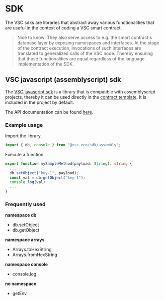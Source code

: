 # SDK

The VSC sdks are libraries that abstract away various functionalities that are useful in the context of coding a VSC smart contract.

> Nice to know: They also serve access to e.g. the smart contract's database layer by exposing namespaces and interfaces. At the stage of the contract execution, invocations of such interfaces are translated to generalized calls of the VSC node. Thereby ensuring that those functionalities are equal regardless of the language implementation of the SDK.

## VSC javascript (assemblyscript) sdk

The [VSC javascript sdk](https://github.com/vsc-eco/sdk) is a library that is compatible with assemblyscript projects, thereby it can be used directly in the [contract template](git@github.com:vsc-eco/contract-template.git). It is included in the project by default.

The API documentation can be found [here](https://vsc-eco.github.io/sdk/).

### Example usage

Import the library.

```typescript
import { db, console } from "@vsc.eco/sdk/assembly";
```

Execute a function.

```typescript
export function mySampleMethod(payload: String): string {
  ...
  db.setObject("key-1", payload);
  const val = db.getObject("key-1");
  console.log(val)
  ...
}
```

### Frequently used

**namespace db**
- db.setObject
- db.getObject

**namespace arrays**
- Arrays.toHexString
- Arrays.fromHexString

**namespace console**
- console.log

**no namespace**
- getEnv